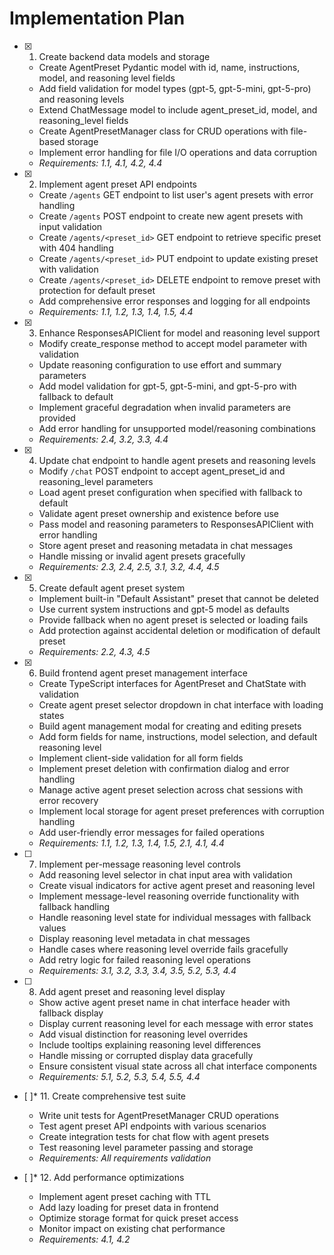 # Implementation Plan

- [x] 1. Create backend data models and storage





  - Create AgentPreset Pydantic model with id, name, instructions, model, and reasoning level fields
  - Add field validation for model types (gpt-5, gpt-5-mini, gpt-5-pro) and reasoning levels
  - Extend ChatMessage model to include agent_preset_id, model, and reasoning_level fields
  - Create AgentPresetManager class for CRUD operations with file-based storage
  - Implement error handling for file I/O operations and data corruption
  - _Requirements: 1.1, 4.1, 4.2, 4.4_

- [x] 2. Implement agent preset API endpoints





  - Create `/agents` GET endpoint to list user's agent presets with error handling
  - Create `/agents` POST endpoint to create new agent presets with input validation
  - Create `/agents/<preset_id>` GET endpoint to retrieve specific preset with 404 handling
  - Create `/agents/<preset_id>` PUT endpoint to update existing preset with validation
  - Create `/agents/<preset_id>` DELETE endpoint to remove preset with protection for default preset
  - Add comprehensive error responses and logging for all endpoints
  - _Requirements: 1.1, 1.2, 1.3, 1.4, 1.5, 4.4_

- [x] 3. Enhance ResponsesAPIClient for model and reasoning level support





  - Modify create_response method to accept model parameter with validation
  - Update reasoning configuration to use effort and summary parameters
  - Add model validation for gpt-5, gpt-5-mini, and gpt-5-pro with fallback to default
  - Implement graceful degradation when invalid parameters are provided
  - Add error handling for unsupported model/reasoning combinations
  - _Requirements: 2.4, 3.2, 3.3, 4.4_

- [x] 4. Update chat endpoint to handle agent presets and reasoning levels





  - Modify `/chat` POST endpoint to accept agent_preset_id and reasoning_level parameters
  - Load agent preset configuration when specified with fallback to default
  - Validate agent preset ownership and existence before use
  - Pass model and reasoning parameters to ResponsesAPIClient with error handling
  - Store agent preset and reasoning metadata in chat messages
  - Handle missing or invalid agent presets gracefully
  - _Requirements: 2.3, 2.4, 2.5, 3.1, 3.2, 4.4, 4.5_

- [x] 5. Create default agent preset system





  - Implement built-in "Default Assistant" preset that cannot be deleted
  - Use current system instructions and gpt-5 model as defaults
  - Provide fallback when no agent preset is selected or loading fails
  - Add protection against accidental deletion or modification of default preset
  - _Requirements: 2.2, 4.3, 4.5_

- [x] 6. Build frontend agent preset management interface





  - Create TypeScript interfaces for AgentPreset and ChatState with validation
  - Create agent preset selector dropdown in chat interface with loading states
  - Build agent management modal for creating and editing presets
  - Add form fields for name, instructions, model selection, and default reasoning level
  - Implement client-side validation for all form fields
  - Implement preset deletion with confirmation dialog and error handling
  - Manage active agent preset selection across chat sessions with error recovery
  - Implement local storage for agent preset preferences with corruption handling
  - Add user-friendly error messages for failed operations
  - _Requirements: 1.1, 1.2, 1.3, 1.4, 1.5, 2.1, 4.1, 4.4_

- [ ] 7. Implement per-message reasoning level controls
  - Add reasoning level selector in chat input area with validation
  - Create visual indicators for active agent preset and reasoning level
  - Implement message-level reasoning override functionality with fallback handling
  - Handle reasoning level state for individual messages with fallback values
  - Display reasoning level metadata in chat messages
  - Handle cases where reasoning level override fails gracefully
  - Add retry logic for failed reasoning level operations
  - _Requirements: 3.1, 3.2, 3.3, 3.4, 3.5, 5.2, 5.3, 4.4_

- [ ] 8. Add agent preset and reasoning level display
  - Show active agent preset name in chat interface header with fallback display
  - Display current reasoning level for each message with error states
  - Add visual distinction for reasoning level overrides
  - Include tooltips explaining reasoning level differences
  - Handle missing or corrupted display data gracefully
  - Ensure consistent visual state across all chat interface components
  - _Requirements: 5.1, 5.2, 5.3, 5.4, 5.5, 4.4_

- [ ]* 11. Create comprehensive test suite
  - Write unit tests for AgentPresetManager CRUD operations
  - Test agent preset API endpoints with various scenarios
  - Create integration tests for chat flow with agent presets
  - Test reasoning level parameter passing and storage
  - _Requirements: All requirements validation_

- [ ]* 12. Add performance optimizations
  - Implement agent preset caching with TTL
  - Add lazy loading for preset data in frontend
  - Optimize storage format for quick preset access
  - Monitor impact on existing chat performance
  - _Requirements: 4.1, 4.2_